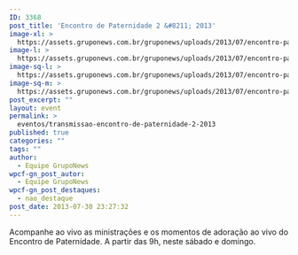 ```yaml
---
ID: 3368
post_title: 'Encontro de Paternidade 2 &#8211; 2013'
image-xl: >
  https://assets.gruponews.com.br/gruponews/uploads/2013/07/encontro-paternidade-2013-transmissao.jpg
image-l: >
  https://assets.gruponews.com.br/gruponews/uploads/2013/07/encontro-paternidade-2013-transmissao.jpg
image-sq-l: >
  https://assets.gruponews.com.br/gruponews/uploads/2013/07/encontro-paternidade-2013-transmissao.jpg
image-sq-m: >
  https://assets.gruponews.com.br/gruponews/uploads/2013/07/encontro-paternidade-2013-transmissao-720x353.jpg
post_excerpt: ""
layout: event
permalink: >
  eventos/transmissao-encontro-de-paternidade-2-2013
published: true
categories: ""
tags: ""
author:
  - Equipe GrupoNews
wpcf-gn_post_autor:
  - Equipe GrupoNews
wpcf-gn_post_destaques:
  - nao_destaque
post_date: 2013-07-30 23:27:32
---
```

Acompanhe ao vivo as ministrações e os momentos de adoração ao vivo do Encontro de Paternidade. A partir das 9h, neste sábado e domingo.